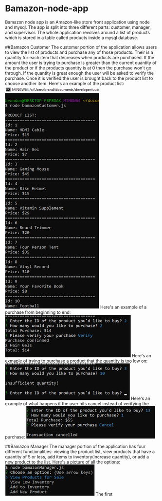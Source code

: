 # Bamazon-node-app
Bamazon node app is an Amazon-like store front application using node and mysql.
The app is split into three different parts: customer, manager, and supervisor. The whole application revolves around a list of products which is stored in a table called products inside a mysql database. 

##Bamazon Customer
The customer portion of the application allows users to view the list of products and purchase any of those products. Their is a quantity for each item that decreases when products are purchased. If the amount the user is trying to purchase is greater than the current quantity of the product or if the products quantity is at 0 then the purchase won't go through. If the quantity is great enough the user will be asked to verify the purchase. Once it is verified the user is brought back to the product list to choose another item.
Here's an example of the product list:
![Bamazon Customer Image](https://github.com/brandolern/bamazon-node-app/blob/master/images/bcust1.png)
Here's an example of a purchase from beginning to end:
![Bamazon Customer Image](https://github.com/brandolern/bamazon-node-app/blob/master/images/bcust2.png)
Here's an exmaple of trying to purchase a product that the quantity is too low on:
![Bamazon Customer Image](https://github.com/brandolern/bamazon-node-app/blob/master/images/bcust3.png)
Here's an example of what happens if the user hits cancel instead of verifying the purchase:
![Bamazon Customer Image](https://github.com/brandolern/bamazon-node-app/blob/master/images/bcust4.png)

##Bamazon Manager
The manager portion of the application has four different functionalities: viewing the product list, view products that have a quantity of 5 or less, add items to inventory(increase quantity), or add a new product to the list. Here's a picture of all the options:
![Bamazon Manager Image](https://github.com/brandolern/bamazon-node-app/blob/master/images/manager1.png)
The first 
